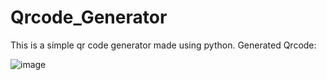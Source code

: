 # Qrcode_Generator
This is a simple qr code generator made using python.
Generated Qrcode:



![image](https://github.com/Nandana-pradeep33/Qrcode_scanner/assets/95542226/ae42418b-3cb5-4aa9-9fc5-f8c86e933ea4)
